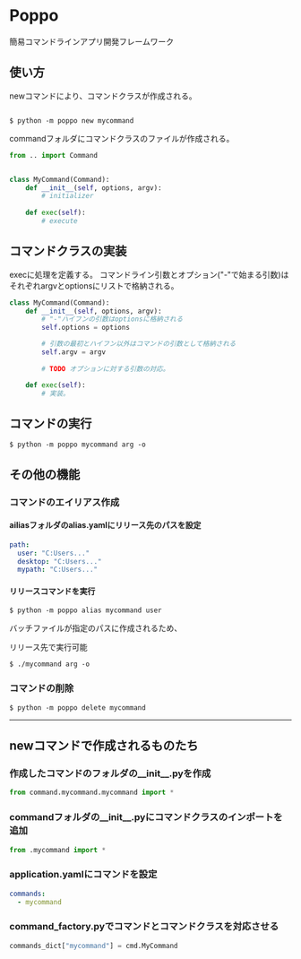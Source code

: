 # Poppo

簡易コマンドラインアプリ開発フレームワーク

## 使い方

newコマンドにより、コマンドクラスが作成される。

```shell

$ python -m poppo new mycommand

```

commandフォルダにコマンドクラスのファイルが作成される。

```python
from .. import Command


class MyCommand(Command):
    def __init__(self, options, argv):
        # initializer
    
    def exec(self):
        # execute

```

## コマンドクラスの実装

execに処理を定義する。
コマンドライン引数とオプション("-"で始まる引数)はそれぞれargvとoptionsにリストで格納される。

```python
class MyCommand(Command):
    def __init__(self, options, argv):
        # "-"ハイフンの引数はoptionsに格納される
        self.options = options

        # 引数の最初とハイフン以外はコマンドの引数として格納される
        self.argv = argv
    
        # TODO オプションに対する引数の対応。

    def exec(self):
        # 実装。
```

## コマンドの実行

```shell
$ python -m poppo mycommand arg -o
```

## その他の機能

### コマンドのエイリアス作成

#### ailiasフォルダのalias.yamlにリリース先のパスを設定

```yaml
path:
  user: "C:Users..."
  desktop: "C:Users..."
  mypath: "C:Users..."
```

#### リリースコマンドを実行

```shell
$ python -m poppo alias mycommand user
```

バッチファイルが指定のパスに作成されるため、

リリース先で実行可能

```shell
$ ./mycommand arg -o
```

### コマンドの削除

```shell
$ python -m poppo delete mycommand
```

---

## newコマンドで作成されるものたち

### 作成したコマンドのフォルダの__init__.pyを作成

```python
from command.mycommand.mycommand import *
```

### commandフォルダの__init__.pyにコマンドクラスのインポートを追加

```python
from .mycommand import *
```

### application.yamlにコマンドを設定

```yaml
commands:
  - mycommand

```

### command_factory.pyでコマンドとコマンドクラスを対応させる

```python
commands_dict["mycommand"] = cmd.MyCommand

```
